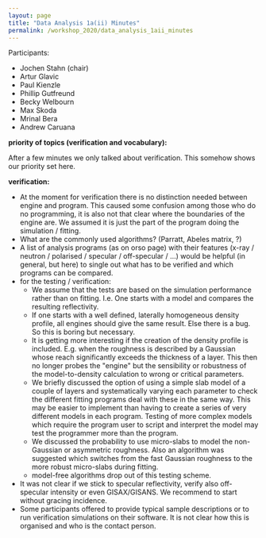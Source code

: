 ```yaml
---
layout: page
title: "Data Analysis 1a(ii) Minutes"
permalink: /workshop_2020/data_analysis_1aii_minutes
---
```


Participants:
- Jochen Stahn (chair)
- Artur Glavic
- Paul Kienzle 
- Phillip Gutfreund 
- Becky Welbourn
- Max Skoda
- Mrinal Bera
- Andrew Caruana

**priority of topics (verification and vocabulary):**

After a few minutes we only talked about verification. 
This somehow shows our priority set here.

**verification:**
- At the moment for verification there is no distinction needed between engine and program. This caused some confusion among those who do no programming, it is also not that clear where the boundaries of the engine are. We assumed it is just the part of the program doing the simulation / fitting.
- What are the commonly used algorithms? (Parratt, Abeles matrix, ?)
- A list of analysis programs (as on orso page) with their features (x-ray / neutron / polarised / specular / off-specular / ...) would be helpful (in general, but here) to single out what has to be verified and which programs can be compared.
- for the testing / verification:
  - We assume that the tests are based on the simulation performance rather than on fitting. I.e. One starts with a model and compares the resulting reflectivity.
  - If one starts with a well defined, laterally homogeneous density profile, all engines should give the same result. Else there is a bug. So this is boring but necessary.
  - It is getting more interesting if the creation of the density profile is included. E.g. when the roughness is described by a Gaussian whose reach significantly exceeds the thickness of a layer. This then no longer probes the "engine" but the sensibility or robustness of the model-to-density calculation to wrong or critical parameters.
  - We briefly discussed the option of using a simple slab model of a couple of layers and systematically varying each parameter to check the different fitting programs deal with these in the same way. This may be easier to implement than having to create a series of very different models in each program. Testing of more complex models which require the program user to script and interpret the model may test the programmer more than the program. 
  - We discussed the probability to use micro-slabs to model the non-Gaussian or asymmetric roughness. Also an algorithm was suggested which switches from the fast Gaussian roughness to the more robust micro-slabs during fitting.
  - model-free algorithms drop out of this testing scheme.
-	It was not clear if we stick to specular reflectivity, verify also off-specular intensity or even GISAX/GISANS. We recommend to start without gracing incidence.
-	Some participants offered to provide typical sample descriptions or to run verification simulations on their software. It is not clear how this is organised and who is the contact person.
